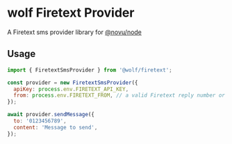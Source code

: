 # wolf Firetext Provider

A Firetext sms provider library for [@novu/node](https://github.com/wolfhq/wolf)

## Usage

```javascript
import { FiretextSmsProvider } from '@wolf/firetext';

const provider = new FiretextSmsProvider({
  apiKey: process.env.FIRETEXT_API_KEY,
  from: process.env.FIRETEXT_FROM, // a valid Firetext reply number or Sender ID
});

await provider.sendMessage({
  to: '0123456789',
  content: 'Message to send',
});
```